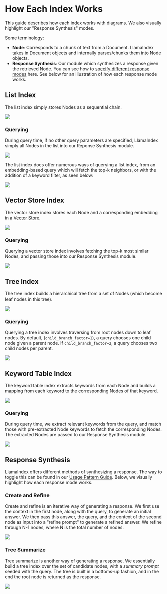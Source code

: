 # How Each Index Works

This guide describes how each index works with diagrams. We also visually highlight our "Response Synthesis" modes.

Some terminology:
- **Node**: Corresponds to a chunk of text from a Document. LlamaIndex takes in Document objects and internally parses/chunks them into Node objects.
- **Response Synthesis**: Our module which synthesizes a response given the retrieved Node. You can see how to 
    [specify different response modes](setting-response-mode) here. 
    See below for an illustration of how each response mode works.

## List Index

The list index simply stores Nodes as a sequential chain.

![](/_static/indices/list.png)

### Querying

During query time, if no other query parameters are specified, LlamaIndex simply all Nodes in the list into
our Reponse Synthesis module.

![](/_static/indices/list_query.png)

The list index does offer numerous ways of querying a list index, from an embedding-based query which 
will fetch the top-k neighbors, or with the addition of a keyword filter, as seen below:

![](/_static/indices/list_filter_query.png)


## Vector Store Index

The vector store index stores each Node and a corresponding embedding in a [Vector Store](vector-store-index).

![](/_static/indices/vector_store.png)

### Querying

Querying a vector store index involves fetching the top-k most similar Nodes, and passing
those into our Response Synthesis module.

![](/_static/indices/vector_store_query.png)

## Tree Index

The tree index builds a hierarchical tree from a set of Nodes (which become leaf nodes in this tree).

![](/_static/indices/tree.png)

### Querying

Querying a tree index involves traversing from root nodes down 
to leaf nodes. By default, (`child_branch_factor=1`), a query
chooses one child node given a parent node. If `child_branch_factor=2`, a query
chooses two child nodes per parent.

![](/_static/indices/tree_query.png)

## Keyword Table Index

The keyword table index extracts keywords from each Node and builds a mapping from 
each keyword to the corresponding Nodes of that keyword.

![](/_static/indices/keyword.png)

### Querying

During query time, we extract relevant keywords from the query, and match those with pre-extracted
Node keywords to fetch the corresponding Nodes. The extracted Nodes are passed to our 
Response Synthesis module.

![](/_static/indices/keyword_query.png)

## Response Synthesis

LlamaIndex offers different methods of synthesizing a response. The way to toggle this can be found in our 
[Usage Pattern Guide](setting-response-mode). Below, we visually highlight how each response mode works.

### Create and Refine

Create and refine is an iterative way of generating a response. We first use the context in the first node, along
with the query, to generate an initial answer. We then pass this answer, the query, and the context of the second node
as input into a "refine prompt" to generate a refined answer. We refine through N-1 nodes, where N is the total 
number of nodes.

![](/_static/indices/create_and_refine.png)

### Tree Summarize

Tree summarize is another way of generating a response. We essentially build a tree index
over the set of candidate nodes, with a *summary prompt* seeded with the query. The tree
is built in a bottoms-up fashion, and in the end the root node is returned as the response.

![](/_static/indices/tree_summarize.png)